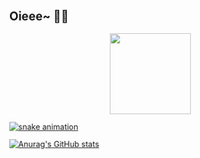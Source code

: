 ## Oieee~ 🦈✨

<div align="center">
  <a href="https://github.com/chasmalin">
  <!--<img height="145em" src="https://github-readme-stats.vercel.app/api?username=chasmalin&show_icons=true&theme=great-gatsby&include_all_commits=true&count_private=true"/>-->
  <img height="145em" src="https://github-readme-stats.vercel.app/api/top-langs/?username=chasmalin&layout=compact&langs_count=7&theme=vision-friendly-dark"/>
</div>

![snake animation](https://github.com/chasmalin/chasmalin/blob/output/github-contribution-grid-snake2.svg)

![Anurag's GitHub stats](https://github-readme-stats.vercel.app/api?username=chasmalin&show_icons=true&theme=radical)

<!--
![Snake animation](https://github.com/chasmalin/chasmalin/blob/output/github-contribution-grid-snake.svg)
  
<div>
  <img align="right" alt="chasmalin-pic" height="160" style="border-radius:50px;" src="https://cdn.discordapp.com/attachments/989589535333711883/989604561813655642/chasmalin02.png">
</div>
  

**chasmalin/chasmalin** is a ✨ _special_ ✨ repository because its `README.md` (this file) appears on your GitHub profile.

Here are some ideas to get you started:

- 🔭 I’m currently working on 
- 🌱 I’m currently learning 
- 👯 I’m looking to collaborate on 
- 🤔 I’m looking for help with 
- 💬 Ask me about 
- 📫 How to reach me: 
- 😄 Pronouns: 
- ⚡ Fun fact: 
-->
